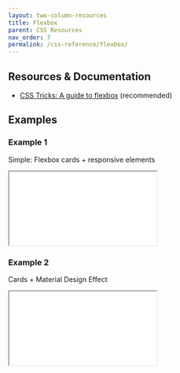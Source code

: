 ```yaml
---
layout: two-column-resources
title: Flexbox
parent: CSS Resources
nav_order: 7
permalink: /css-reference/flexbox/
---
```


## Resources & Documentation
* <a href="https://css-tricks.com/snippets/css/a-guide-to-flexbox/" target="_blank">CSS Tricks: A guide to flexbox</a> (recommended)


## Examples

### Example 1
Simple: Flexbox cards + responsive elements
<iframe src="//codepen.io/vanwars/embed/EJQwej?editors=0100" allowfullscreen="true" class="codepen-frame"></iframe>

### Example 2
Cards + Material Design Effect
<iframe src="//codepen.io/vanwars/embed/oOEoBo?editors=0100" allowfullscreen="true" class="codepen-frame"></iframe>
